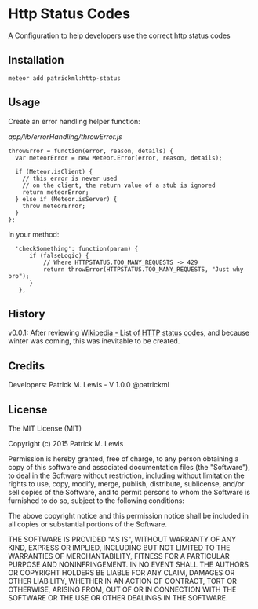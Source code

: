 # Http Status Codes
A Configuration to help developers use the correct http status codes

## Installation
`meteor add patrickml:http-status`

## Usage
Create an error handling helper function:

*app/lib/errorHandling/throwError.js*

    throwError = function(error, reason, details) {
      var meteorError = new Meteor.Error(error, reason, details);

      if (Meteor.isClient) {
        // this error is never used
        // on the client, the return value of a stub is ignored
        return meteorError;
      } else if (Meteor.isServer) {
        throw meteorError;
      }
    };

In your method:

      'checkSomething': function(param) {
          if (falseLogic) {
              // Where HTTPSTATUS.TOO_MANY_REQUESTS -> 429
              return throwError(HTTPSTATUS.TOO_MANY_REQUESTS, "Just why bro");
          }
       },


## History
v0.0.1: After reviewing  [Wikipedia - List of HTTP status codes](https://en.wikipedia.org/wiki/List_of_HTTP_status_codes), and because winter was coming, this was inevitable to be created.

## Credits
Developers:
Patrick M. Lewis - V 1.0.0 @patrickml

## License

The MIT License (MIT)

Copyright (c) 2015 Patrick M. Lewis

Permission is hereby granted, free of charge, to any person obtaining a copy
of this software and associated documentation files (the "Software"), to deal
in the Software without restriction, including without limitation the rights
to use, copy, modify, merge, publish, distribute, sublicense, and/or sell
copies of the Software, and to permit persons to whom the Software is
furnished to do so, subject to the following conditions:

The above copyright notice and this permission notice shall be included in all
copies or substantial portions of the Software.

THE SOFTWARE IS PROVIDED "AS IS", WITHOUT WARRANTY OF ANY KIND, EXPRESS OR
IMPLIED, INCLUDING BUT NOT LIMITED TO THE WARRANTIES OF MERCHANTABILITY,
FITNESS FOR A PARTICULAR PURPOSE AND NONINFRINGEMENT. IN NO EVENT SHALL THE
AUTHORS OR COPYRIGHT HOLDERS BE LIABLE FOR ANY CLAIM, DAMAGES OR OTHER
LIABILITY, WHETHER IN AN ACTION OF CONTRACT, TORT OR OTHERWISE, ARISING FROM,
OUT OF OR IN CONNECTION WITH THE SOFTWARE OR THE USE OR OTHER DEALINGS IN THE
SOFTWARE.
